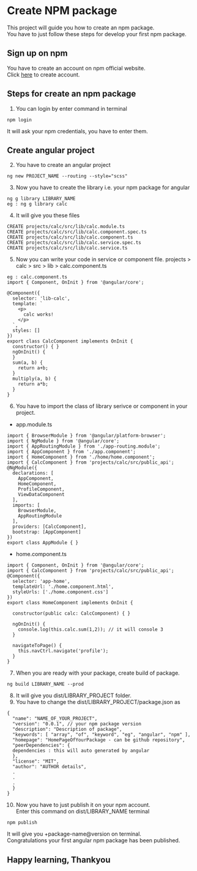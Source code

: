 # Create NPM package
This project will guide you how to create an npm package.<br>
You have to just follow these steps for develop your first npm package.<br>

## Sign up on npm
You have to create an account on npm official website.<br>
Click [here](https://www.npmjs.com/signup) to create account.

## Steps for create an npm package
1. You can login by enter command in terminal
```
npm login
```
It will ask your npm credentials, you have to enter them.
## Create angular project
2. You have to create an angular project
```
ng new PROJECT_NAME --routing --style="scss"
```
3. Now you have to create the library i.e. your npm package for angular
```
ng g library LIBRARY_NAME
eg : ng g library calc
```
4. It will give you these files
```
CREATE projects/calc/src/lib/calc.module.ts
CREATE projects/calc/src/lib/calc.component.spec.ts
CREATE projects/calc/src/lib/calc.component.ts
CREATE projects/calc/src/lib/calc.service.spec.ts
CREATE projects/calc/src/lib/calc.service.ts
```
5. Now you can write your code in service or component file.
projects > calc >  src > lib > calc.component.ts
```
eg : calc.component.ts
import { Component, OnInit } from '@angular/core';

@Component({
  selector: 'lib-calc',
  template: `
    <p>
      calc works!
    </p>
  `,
  styles: []
})
export class CalcComponent implements OnInit {
  constructor() { }
  ngOnInit() {
  }
  sum(a, b) {
    return a+b;
  }
  multiply(a, b) {
    return a*b;
  }
}

```
6. You have to import the class of library serivce or component in your project.
 - app.module.ts
```
import { BrowserModule } from '@angular/platform-browser';
import { NgModule } from '@angular/core';
import { AppRoutingModule } from './app-routing.module';
import { AppComponent } from './app.component';
import { HomeComponent } from './home/home.component';
import { CalcComponent } from 'projects/calc/src/public_api';
@NgModule({
  declarations: [
    AppComponent,
    HomeComponent,
    ProfileComponent,
    ViewDataComponent
  ],
  imports: [
    BrowserModule,
    AppRoutingModule
  ],
  providers: [CalcComponent],
  bootstrap: [AppComponent]
})
export class AppModule { }
```
- home.component.ts
```
import { Component, OnInit } from '@angular/core';
import { CalcComponent } from 'projects/calc/src/public_api';
@Component({
  selector: 'app-home',
  templateUrl: './home.component.html',
  styleUrls: ['./home.component.css']
})
export class HomeComponent implements OnInit {

  constructor(public calc: CalcComponent) { }

  ngOnInit() {
    console.log(this.calc.sum(1,2)); // it will console 3
  }

  navigateToPage() {
    this.navCtrl.navigate('profile');
  }
}

```
7. When you are ready with your package, create build of package.
```
ng build LIBRARY_NAME --prod
```
8. It will give you dist/LIBRARY_PROJECT folder.
9. You have to change the dist/LIBRARY_PROJECT/package.json as
```
{
  "name": "NAME_OF_YOUR_PROJECT",
  "version": "0.0.1", // your npm package version
  "description": "Description of package",
  "keywords": [ "array", "of", "keyword", "eg", "angular", "npm" ],
  "homepage": "HomePageOfYourPackage - can be github repository",
  "peerDependencies": {
  dependencies : this will auto generated by angular
  },
  "license": "MIT",
  "author": "AUTHOR details",
  .
  .
  .
  }
}
```
10. Now you have to just publish it on your npm account.<br>
Enter this command on dist/LIBRARY_NAME terminal
```
npm publish
```

It will give you +package-name@version on terminal.<br>
Congratulations your first angular npm package has been published.
## Happy learning, Thankyou
